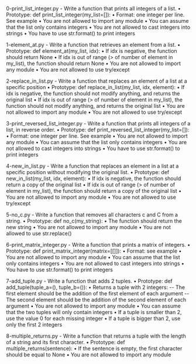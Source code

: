 0-print_list_integer.py - Write a function that prints all integers of a list.
    • Prototype: def print_list_integer(my_list=[]):
    • Format: one integer per line. See example
    • You are not allowed to import any module
    • You can assume that the list only contains integers
    • You are not allowed to cast integers into strings
    • You have to use str.format() to print integers

1-element_at.py - Write a function that retrieves an element from a list.
    • Prototype: def element_at(my_list, idx):
    • If idx is negative, the function should return None
    • If idx is out of range (> of number of element in my_list), the function should return None
    • You are not allowed to import any module
    • You are not allowed to use try/except

2-replace_in_list.py - Write a function that replaces an element of a list at a specific position
    • Prototype: def replace_in_list(my_list, idx, element):
    • If idx is negative, the function should not modify anything, and returns the original list
    • If idx is out of range (> of number of element in my_list), the function should not modify anything, and returns the original list
    • You are not allowed to import any module
    • You are not allowed to use try/except

3-print_reversed_list_integer.py - Write a function that prints all integers of a list, in reverse order.
    • Prototype: def print_reversed_list_integer(my_list=[]):
    • Format: one integer per line. See example
    • You are not allowed to import any module
    • You can assume that the list only contains integers
    • You are not allowed to cast integers into strings
    • You have to use str.format() to print integers

4-new_in_list.py - Write a function that replaces an element in a list at a specific position without modifying the original list.
    • Prototype: def new_in_list(my_list, idx, element):
    • If idx is negative, the function should return a copy of the original list
    • If idx is out of range (> of number of element in my_list), the function should return a copy of the original list
    • You are not allowed to import any module
    • You are not allowed to use try/except

5-no_c.py - Write a function that removes all characters c and C from a string.
    • Prototype: def no_c(my_string):
    • The function should return the new string
    • You are not allowed to import any module
    • You are not allowed to use str.replace()

6-print_matrix_integer.py - Write a function that prints a matrix of integers.
    • Prototype: def print_matrix_integer(matrix=[[]]):
    • Format: see example
    • You are not allowed to import any module
    • You can assume that the list only contains integers
    • You are not allowed to cast integers into strings
    • You have to use str.format() to print integers

7-add_tuple.py - Write a function that adds 2 tuples.
    • Prototype: def add_tuple(tuple_a=(), tuple_b=()):
    • Returns a tuple with 2 integers:
    -- The first element should be the addition of the first element of each argument
    -- The second element should be the addition of the second element of each argument
    • You are not allowed to import any module
    • You can assume that the two tuples will only contain integers
    • If a tuple is smaller than 2, use the value 0 for each missing integer
    • If a tuple is bigger than 2, use only the first 2 integers

8-multiple_returns.py - Write a function that returns a tuple with the length of a string and its first character.
    • Prototype: def multiple_returns(sentence):
    • If the sentence is empty, the first character should be equal to None
    • You are not allowed to import any module


